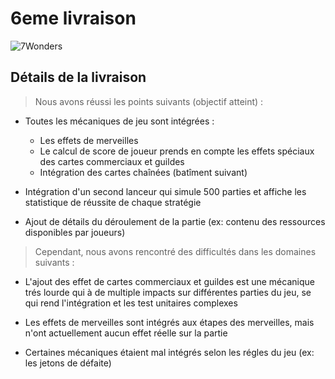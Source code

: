 # 6eme livraison

![7Wonders](https://image.noelshack.com/fichiers/2019/06/1/1549316565-7-wonders.jpg)

## Détails de la livraison

> Nous avons réussi les points suivants (objectif atteint) :

* Toutes les mécaniques de jeu sont intégrées :
  * Les effets de merveilles
  * Le calcul de score de joueur prends en compte les effets spéciaux des cartes commerciaux et guildes
  * Intégration des cartes chaînées (batîment suivant)

* Intégration d'un second lanceur qui simule 500 parties et affiche les statistique de réussite de chaque stratégie

* Ajout de détails du déroulement de la partie (ex: contenu des ressources disponibles par joueurs)

> Cependant, nous avons rencontré des difficultés dans les domaines suivants :

* L'ajout des effet de cartes commerciaux et guildes est une mécanique trés lourde qui à de multiple impacts sur différentes parties du jeu, se qui rend l'intégration et les test unitaires complexes

* Les effets de merveilles sont intégrés aux étapes des merveilles, mais n'ont actuellement aucun effet réelle sur la partie

* Certaines mécaniques étaient mal intégrés selon les régles du jeu (ex: les jetons de défaite)